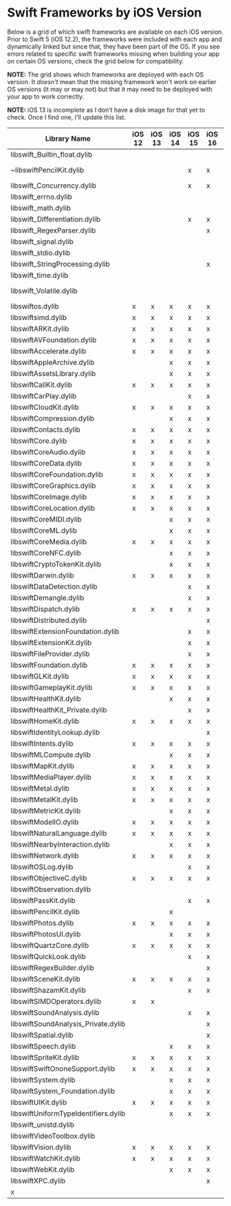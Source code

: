 # Swift Frameworks by iOS Version

Below is a grid of which swift frameworks are available on each iOS version.
Prior to Swift 5 (iOS 12.2), the frameworks were included with each app and dynamically linked but since that, they have been part of the OS.
If you see errors related to specific swift frameworks missing when building your app on certain OS versions, check the grid below for compatibility.

**NOTE:** The grid shows which frameworks are deployed with each OS version. It _doesn't_ mean that the missing framework won't work on earlier OS versions (it may or may not) but that it may need to be deployed with your app to work correctly.

**NOTE:** iOS 13 is incomplete as I don’t have a disk image for that yet to check. Once I find one, I'll update this list.

| Library Name                         | iOS 12 | iOS 13 | iOS 14 | iOS 15 | iOS 16 | iOS 17 | iOS 18 |
| ------------------------------------ | ------ | ------ | ------ | ------ | ------ | ------ | ------ |
| libswift_Builtin_float.dylib         |        |        |        |        |        |        | x      |
| ~libswiftPencilKit.dylib             |        |        |        | x      | x      | x      | x (<18.4)  |
| libswift_Concurrency.dylib           |        |        |        | x      | x      | x      | x      |
| libswift_errno.dylib                 |        |        |        |        |        |        | x      |
| libswift_math.dylib                  |        |        |        |        |        |        | x      |
| libswift_Differentiation.dylib       |        |        |        | x      | x      | x      | x      |
| libswift_RegexParser.dylib           |        |        |        |        | x      | x      | x      |
| libswift_signal.dylib                |        |        |        |        |        |        | x      |
| libswift_stdio.dylib                 |        |        |        |        |        |        | x      |
| libswift_StringProcessing.dylib      |        |        |        |        | x      | x      | x      |
| libswift_time.dylib                  |        |        |        |        |        |        | x      |
| libswift_Volatile.dylib              |        |        |        |        |        |        | x (18.4+)  |
| libswiftos.dylib                     | x      | x      | x      | x      | x      | x      | x      |
| libswiftsimd.dylib                   | x      | x      | x      | x      | x      | x      | x      |
| libswiftARKit.dylib                  | x      | x      | x      | x      | x      | x      | x      |
| libswiftAVFoundation.dylib           | x      | x      | x      | x      | x      | x      | x      |
| libswiftAccelerate.dylib             | x      | x      | x      | x      | x      | x      | x      |
| libswiftAppleArchive.dylib           |        |        | x      | x      | x      | x      | x      |
| libswiftAssetsLibrary.dylib          |        |        | x      | x      | x      | x      | x      |
| libswiftCallKit.dylib                | x      | x      | x      | x      | x      | x      | x      |
| libswiftCarPlay.dylib                |        |        |        | x      | x      | x      | x      |
| libswiftCloudKit.dylib               | x      | x      | x      | x      | x      | x      |        |
| libswiftCompression.dylib            |        |        | x      | x      | x      | x      | x      |
| libswiftContacts.dylib               | x      | x      | x      | x      | x      | x      | x      |
| libswiftCore.dylib                   | x      | x      | x      | x      | x      | x      | x      |
| libswiftCoreAudio.dylib              | x      | x      | x      | x      | x      | x      | x      |
| libswiftCoreData.dylib               | x      | x      | x      | x      | x      | x      | x      |
| libswiftCoreFoundation.dylib         | x      | x      | x      | x      | x      | x      | x      |
| libswiftCoreGraphics.dylib           | x      | x      | x      | x      | x      | x      | x      |
| libswiftCoreImage.dylib              | x      | x      | x      | x      | x      | x      | x      |
| libswiftCoreLocation.dylib           | x      | x      | x      | x      | x      | x      | x      |
| libswiftCoreMIDI.dylib               |        |        | x      | x      | x      | x      | x      |
| libswiftCoreML.dylib                 |        |        | x      | x      | x      | x      | x      |
| libswiftCoreMedia.dylib              | x      | x      | x      | x      | x      | x      | x      |
| libswiftCoreNFC.dylib                |        |        | x      | x      | x      | x      | x      |
| libswiftCryptoTokenKit.dylib         |        |        | x      | x      | x      | x      | x      |
| libswiftDarwin.dylib                 | x      | x      | x      | x      | x      | x      | x      |
| libswiftDataDetection.dylib          |        |        |        | x      | x      | x      | x      |
| libswiftDemangle.dylib               |        |        |        | x      | x      | x      | x      |
| libswiftDispatch.dylib               | x      | x      | x      | x      | x      | x      | x      |
| libswiftDistributed.dylib            |        |        |        |        | x      | x      | x      |
| libswiftExtensionFoundation.dylib    |        |        |        | x      | x      | x      | x      |
| libswiftExtensionKit.dylib           |        |        |        | x      | x      | x      | x      |
| libswiftFileProvider.dylib           |        |        |        | x      | x      | x      | x      |
| libswiftFoundation.dylib             | x      | x      | x      | x      | x      | x      | x      |
| libswiftGLKit.dylib                  | x      | x      | x      | x      | x      | x      | x      |
| libswiftGameplayKit.dylib            | x      | x      | x      | x      | x      | x      | x      |
| libswiftHealthKit.dylib              |        |        | x      | x      | x      | x      | x      |
| libswiftHealthKit_Private.dylib      |        |        |        | x      | x      |        |        |
| libswiftHomeKit.dylib                | x      | x      | x      | x      | x      | x      |        |
| libswiftIdentityLookup.dylib         |        |        |        |        | x      | x      | x      |
| libswiftIntents.dylib                | x      | x      | x      | x      | x      | x      | x      |
| libswiftMLCompute.dylib              |        |        | x      | x      | x      | x      | x      |
| libswiftMapKit.dylib                 | x      | x      | x      | x      | x      | x      | x      |
| libswiftMediaPlayer.dylib            | x      | x      | x      | x      | x      | x      | x      |
| libswiftMetal.dylib                  | x      | x      | x      | x      | x      | x      | x      |
| libswiftMetalKit.dylib               | x      | x      | x      | x      | x      | x      | x      |
| libswiftMetricKit.dylib              |        |        | x      | x      | x      | x      | x      |
| libswiftModelIO.dylib                | x      | x      | x      | x      | x      | x      | x      |
| libswiftNaturalLanguage.dylib        | x      | x      | x      | x      | x      | x      | x      |
| libswiftNearbyInteraction.dylib      |        |        | x      | x      | x      | x      | x      |
| libswiftNetwork.dylib                | x      | x      | x      | x      | x      | x      | x      |
| libswiftOSLog.dylib                  |        |        |        | x      | x      | x      | x      |
| libswiftObjectiveC.dylib             | x      | x      | x      | x      | x      | x      | x      |
| libswiftObservation.dylib            |        |        |        |        |        | x      | x      |
| libswiftPassKit.dylib                |        |        |        | x      | x      | x      | x      |
| libswiftPencilKit.dylib              |        |        | x      |        |        |        |        |
| libswiftPhotos.dylib                 | x      | x      | x      | x      | x      | x      | x      |
| libswiftPhotosUI.dylib               |        |        | x      | x      | x      | x      | x      |
| libswiftQuartzCore.dylib             | x      | x      | x      | x      | x      | x      | x      |
| libswiftQuickLook.dylib              |        |        |        | x      | x      |        |        |
| libswiftRegexBuilder.dylib           |        |        |        |        | x      | x      | x      |
| libswiftSceneKit.dylib               | x      | x      | x      | x      | x      | x      | x      |
| libswiftShazamKit.dylib              |        |        |        | x      | x      | x      | x      |
| libswiftSIMDOperators.dylib          | x      | x      |        |        |        |        |        |
| libswiftSoundAnalysis.dylib          |        |        |        | x      | x      |        |        |
| libswiftSoundAnalysis_Private.dylib  |        |        |        |        | x      |        |        |
| libswiftSpatial.dylib                |        |        |        |        | x      | x      | x      |
| libswiftSpeech.dylib                 |        |        | x      | x      | x      | x      | x      |
| libswiftSpriteKit.dylib              | x      | x      | x      | x      | x      | x      | x      |
| libswiftSwiftOnoneSupport.dylib      | x      | x      | x      | x      | x      | x      | x      |
| libswiftSystem.dylib                 |        |        | x      | x      | x      | x      | x      |
| libswiftSystem_Foundation.dylib      |        |        | x      | x      | x      | x      | x      |
| libswiftUIKit.dylib                  | x      | x      | x      | x      | x      | x      | x      |
| libswiftUniformTypeIdentifiers.dylib |        |        | x      | x      | x      | x      | x      |
| libswift_unistd.dylib                |        |        |        |        |        |        | x      |
| libswiftVideoToolbox.dylib           |        |        |        |        |        | x      | x      |
| libswiftVision.dylib                 | x      | x      | x      | x      | x      | x      | x      |
| libswiftWatchKit.dylib               | x      | x      | x      | x      | x      | x      | x      |
| libswiftWebKit.dylib                 |        |        | x      | x      | x      | x      | x      |
| libswiftXPC.dylib                    |        |        |        |        | x      | x      | x      |
 x      |
